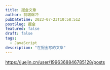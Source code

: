 ```yaml
---
title: 掘金文章
author: 前端爆冲
pubDatetime: 2023-07-23T10:58:51Z
postSlug: 掘金
featured: false
draft: false
tags:
  - JavaScript
description: "在掘金写的文章"
---
```


https://juejin.cn/user/1996368846785128/posts
